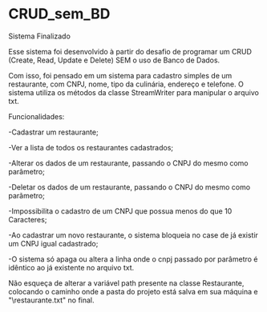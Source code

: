 # CRUD_sem_BD

Sistema Finalizado

Esse sistema foi desenvolvido à partir do desafio de programar um CRUD (Create, Read, Update e Delete) SEM o uso de Banco de Dados.

Com isso, foi pensado em um sistema para cadastro simples de um restaurante, com CNPJ, nome, tipo da culinária, endereço e telefone.
O sistema utiliza os métodos da classe StreamWriter para manipular o arquivo txt.



Funcionalidades:

  -Cadastrar um restaurante;
  
  -Ver a lista de todos os restaurantes cadastrados;
  
  -Alterar os dados de um restaurante, passando o CNPJ do mesmo como parâmetro;
  
  -Deletar os dados de um restaurante, passando o CNPJ do mesmo como parãmetro;
  
  -Impossibilita o cadastro de um CNPJ que possua menos do que 10 Caracteres;
  
  -Ao cadastrar um novo restaurante, o sistema bloqueia no case de já existir um CNPJ igual cadastrado;
  
  -O sistema só apaga ou altera a linha onde o cnpj passado por parâmetro é idêntico ao já existente no arquivo txt.
  
  Não esqueça de alterar a variável path presente na classe Restaurante, colocando o caminho onde a pasta do projeto está salva em sua máquina e  "\restaurante.txt"  no final.
